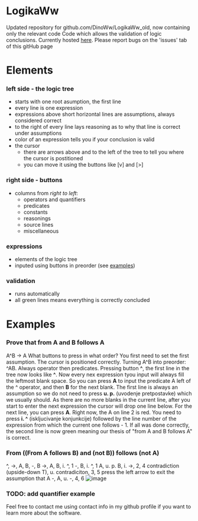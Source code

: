 # LogikaWw
Updated repository for github.com/DinoWw/LogikaWw_old, now containing only the relevant code
Code which allows the validation of logic conclusions. Currently hosted [here](https://netwwork.duckdns.org/LogikaWw).
Please report bugs on the 'issues' tab of this gitHub page

# Elements
### left side - the logic tree
- starts with one root asumption, the first line
- every line is one expression
- expressions above short horizontal lines are assumptions, always considered correct
- to the right of every line lays reasoning as to why that line is correct under assumptions
- color of an expression tells you if your conclusion is valid
- the cursor
  - there are arrows above and to the left of the tree to tell you where the cursor is postitioned
  - you can move it using the buttons like \[v] and \[>]

### right side - buttons
- columns from *right to left*:
  - operators and quantifiers
  - predicates
  - constants
  - reasonings
  - source lines
  - miscellaneous
 

### expressions
- elements of the logic tree
- inputed using buttons in preorder (see [examples](#examples))

### validation
- runs automatically
- all green lines means everything is correctly concluded

# Examples
### Prove that from A and B follows A
A^B -> A
What buttons to press in what order?
You first need to set the first assumption. The cursor is positioned correctly. Turning A^B into preorder: ^AB. Always operator then predicates. Pressing button **^**, the first line in the tree now looks like __^__. Now every nex expression tyou input will always fill the leftmost blank space. So you can press **A** to input the predicate A left of the ^ operator, and then **B** for the next blank. The first line is always an assumption so we do not need to press **u. p.** (uvodenje pretpostavke) which we usually should.  As there are no more blanks in the current line, after you start to enter the next expression the cursor will drop one line below. For the next line, you can press **A**. Right now, the A on line 2 is red. You need to press **i. ^** (iskljucivanje konjunkcije) followed by the line number of the expression from which the current one follows - 1. If all was done correctly, the second line is now green meaning our thesis of "from A and B follows A" is correct.

### From ((From A follows B) and (not B)) follows (not A)
^, ->, A, B, -, B
->, A, B, i. ^, 1
-, B, i. ^, 1
A, u. p.
B, i. ->, 2, 4
contradiction (upside-down T), u. contradiciton, 3, 5
press the left arrow to exit the assumption that A
-, A, u. -, 4, 6
![image](https://github.com/user-attachments/assets/af2f477a-a991-46a7-bf8d-32116be95326)


### TODO: add quantifier example
Feel free to contact me using contact info in my github profile if you want to learn more about the software.


